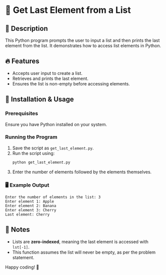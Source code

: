 # 📌 Get Last Element from a List

## 📝 Description
This Python program prompts the user to input a list and then prints the last element from the list. It demonstrates how to access list elements in Python.

## 🔥 Features
- Accepts user input to create a list.
- Retrieves and prints the last element.
- Ensures the list is non-empty before accessing elements.

## 🚀 Installation & Usage

### Prerequisites
Ensure you have Python installed on your system.

### Running the Program
1. Save the script as `get_last_element.py`.
2. Run the script using:
   ```sh
   python get_last_element.py
   ```
3. Enter the number of elements followed by the elements themselves.

### 🖥️ Example Output
```
Enter the number of elements in the list: 3
Enter element 1: Apple
Enter element 2: Banana
Enter element 3: Cherry
Last element: Cherry
```

## 📖 Notes
- Lists are **zero-indexed**, meaning the last element is accessed with `lst[-1]`.
- This function assumes the list will never be empty, as per the problem statement.

Happy coding! 🚀

